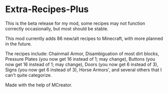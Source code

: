 # Extra-Recipes-Plus
This is the beta release for my mod, some recipes may not function correctly occasionally, but most should be stable.

This mod currently adds 86 new/alt recipes to Minecraft, with more planned in the future.

The recipes include: Chainmail Armor, Disambiguation of most dirt blocks, Pressure Plates (you now get 16 instead of 1; may change), Buttons (you now get 16 instead of 1; may change), Doors (you now get 6 instead of 3), Signs (you now get 6 instead of 3), Horse Armors', and several others that I can't quite categorize.

Made with the help of MCreator.
